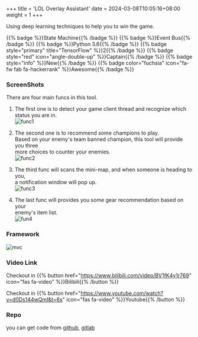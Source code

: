 +++
title = 'LOL Overlay Assistant'
date = 2024-03-08T10:05:16+08:00
weight = 1
+++

Using deep learning techniques to help you to win the game.

{{% badge %}}State Machine{{% /badge %}}
{{% badge %}}Event Bus{{% /badge %}}
{{% badge %}}Python 3.6{{% /badge %}}
{{% badge style="primary" title="TensorFlow" %}}2{{% /badge %}}
{{% badge style="red" icon="angle-double-up" %}}Captain{{% /badge %}}
{{% badge style="info" %}}New{{% /badge %}}
{{% badge color="fuchsia" icon="fa-fw fab fa-hackerrank" %}}Awesome{{% /badge %}}

### ScreenShots
There are four main funcs in this tool.

1. The first one is to detect your game client thread and recognize which <br> 
 status you are in.  <br>
![func1](../../images/content/lol/1.gif)

2. The second one is to recommend some champions to play.<br>
 Based on your enemy's team banned champion, this tool will provide you three<br> 
 more choices to counter your enemies. <br>
![func2](../../images/content/lol/2.gif)

3. The third func will scans the mini-map, and when someone is heading to you,<br>
 a notification window will pop up.<br>
![func3](../../images/content/lol/3.gif)

4. The last func will provides you some gear recommendation based on your <br> 
 enemy's item list. <br>
![fun4](../../images/content/lol/4.gif)


### Framework
![mvc](../../images/content/lol/architecture.png)


### Video Link

Checkout in {{% button href="https://www.bilibili.com/video/BV1fK4y1r769" icon="fas fa-video" %}}Bilibili{{% /button %}} 

Checkout in {{% button href="https://www.youtube.com/watch?v=d0Ds144wQmI&t=6s" icon="fas fa-video" %}}Youtube{{% /button %}}

### Repo
you can get code from [github](https://github.com/ben-wangz/cosmic-antenna-demo), [gitlab]()